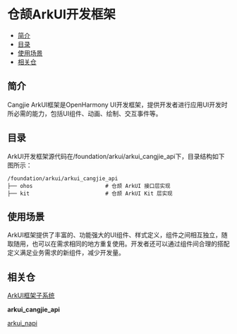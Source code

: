 # 仓颉ArkUI开发框架<a name="ZH-CN_TOPIC_0000001076213364"></a>

-   [简介](#section15701932113019)
-   [目录](#section1791423143211)
-   [使用场景](#section171384529150)
-   [相关仓](#section1447164910172)

## 简介<a name="section15701932113019"></a>

Cangjie ArkUI框架是OpenHarmony UI开发框架，提供开发者进行应用UI开发时所必需的能力，包括UI组件、动画、绘制、交互事件等。


## 目录<a name="section1791423143211"></a>

ArkUI开发框架源代码在/foundation/arkui/arkui\_cangjie\_api下，目录结构如下图所示：

```
/foundation/arkui/arkui_cangjie_api
├── ohos                       # 仓颉 ArkUI 接口层实现
├── kit                        # 仓颉 ArkUI Kit 层实现
```

## 使用场景<a name="section171384529150"></a>

ArkUI框架提供了丰富的、功能强大的UI组件、样式定义，组件之间相互独立，随取随用，也可以在需求相同的地方重复使用。开发者还可以通过组件间合理的搭配定义满足业务需求的新组件，减少开发量。

## 相关仓<a name="section1447164910172"></a>

[ArkUI框架子系统](https://gitee.com/openharmony/docs/blob/master/zh-cn/readme/ArkUI%E6%A1%86%E6%9E%B6%E5%AD%90%E7%B3%BB%E7%BB%9F.md)

**arkui\_cangjie\_api**


[arkui\_napi](https://gitee.com/openharmony/arkui_napi)

